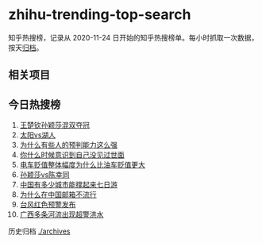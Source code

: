 # zhihu-trending-top-search

知乎热搜榜，记录从 2020-11-24
日开始的知乎热搜榜单。每小时抓取一次数据，按天[归档](./archives)。

## 相关项目

## 今日热搜榜

<!-- BEGIN -->
<!-- 最后更新时间 Sun Oct 05 2025 14:14:37 GMT+0800 (China Standard Time) -->

1. [王楚钦孙颖莎混双夺冠](https://www.zhihu.com/search?q=王楚钦孙颖莎混双夺冠)
1. [太阳vs湖人](https://www.zhihu.com/search?q=太阳vs湖人)
1. [为什么有些人的预判能力这么强](https://www.zhihu.com/search?q=为什么有些人的预判能力这么强)
1. [你什么时候意识到自己没见过世面](https://www.zhihu.com/search?q=你什么时候意识到自己没见过世面)
1. [电车贬值整体幅度为什么比油车贬值更大](https://www.zhihu.com/search?q=电车贬值整体幅度为什么比油车贬值更大)
1. [孙颖莎vs陈幸同](https://www.zhihu.com/search?q=孙颖莎vs陈幸同)
1. [中国有多少城市能撑起来七日游](https://www.zhihu.com/search?q=中国有多少城市能撑起来七日游)
1. [为什么在中国邮箱不流行](https://www.zhihu.com/search?q=为什么在中国邮箱不流行)
1. [台风红色预警发布](https://www.zhihu.com/search?q=台风红色预警发布)
1. [广西多条河流出现超警洪水](https://www.zhihu.com/search?q=广西多条河流出现超警洪水)

<!-- END -->

历史归档 [./archives](./archives)
